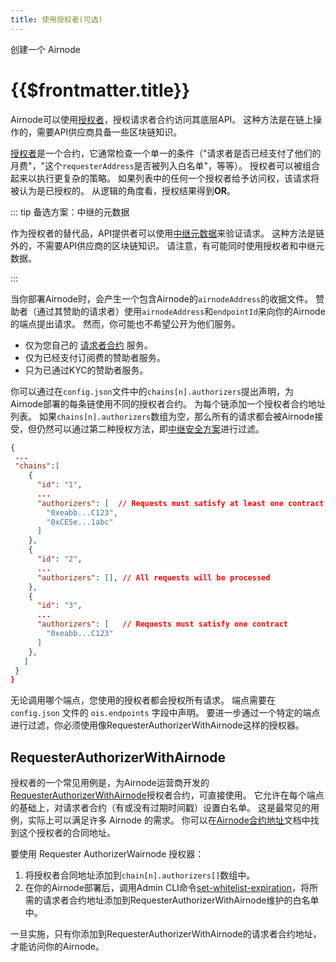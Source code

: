 ```yaml
---
title: 使用授权者(可选)
---
```


<TitleSpan>创建一个 Airnode</TitleSpan>

# {{$frontmatter.title}}

<VersionWarning/>

<TocHeader /> <TOC class="table-of-contents" :include-level="[2,3]" />

Airnode可以使用[授权者](../../../concepts/authorization.md)，授权请求者合约访问其底层API。 这种方法是在链上操作的，需要API供应商具备一些区块链知识。

[授权者](../../../concepts/authorization.md)是一个合约，它通常检查一个单一的条件（"请求者是否已经支付了他们的月费"，"这个`requesterAddress`是否被列入白名单"，等等）。 授权者可以被组合起来以执行更复杂的策略。 如果列表中的任何一个授权者给予访问权，该请求将被认为是已授权的。 从逻辑的角度看，授权结果得到**OR**。

::: tip 备选方案：中继的元数据

作为授权者的替代品，API提供者可以使用[中继元数据](./api-security.md#relayed-meta-data-security-schemes)来验证请求。 这种方法是链外的，不需要API供应商的区块链知识。 请注意，有可能同时使用授权者和中继元数据。

:::

当你部署Airnode时，会产生一个包含Airnode的`airnodeAddress`的收据文件。 赞助者（通过其赞助的请求者）使用`airnodeAddress`和`endpointId`来向你的Airnode的端点提出请求。 然而，你可能也不希望公开为他们服务。

- 仅为您自己的 [请求者合约](../../../grp-developers/requesters-sponsors.md) 服务。
- 仅为已经支付订阅费的赞助者服务。
- 只为已通过KYC的赞助者服务。

你可以通过在`config.json`文件中的`chains[n].authorizers`提出声明，为Airnode部署的每条链使用不同的授权者合约。 为每个链添加一个授权者合约地址列表。 如果`chains[n].authorizers`数组为空，那么所有的请求都会被Airnode接受，但仍然可以通过第二种授权方法，即[中继安全方案](./apply-auth.md#relay-security-schemes)进行过滤。

```json
{
 ...
 "chains":[
    {
      "id": "1",
      ...
      "authorizers": [  // Requests must satisfy at least one contract
        "0xeabb...C123",
        "0xCE5e...1abc"
      ]
    },
    {
      "id": "2",
      ...
      "authorizers": [], // All requests will be processed
    },
    {
      "id": "3",
      ...
      "authorizers": [   // Requests must satisfy one contract
        "0xeabb...C123"
      ]
    },
   ]
 }
}
```

无论调用哪个端点，您使用的授权者都会授权所有请求。 端点需要在 `config.json` 文件的 `ois.endpoints` 字段中声明。 要进一步通过一个特定的端点进行过滤，你必须使用像RequesterAuthorizerWithAirnode这样的授权器。

## RequesterAuthorizerWithAirnode

授权者的一个常见用例是，为Airnode运营商开发的[RequesterAuthorizerWithAirnode](../../../concepts/authorization.md#requesterauthorizerwithairnode)授权者合约，可直接使用。 它允许在每个端点的基础上，对请求者合约（有或没有过期时间戳）设置白名单。 这是最常见的用例，实际上可以满足许多 Airnode 的需求。 你可以在[Airnode合约地址](../../../reference/airnode-addresses.md)文档中找到这个授权者的合同地址。

要使用 Requester AuthorizerWairnode 授权器：

1. 将授权者合同地址添加到`chain[n].authorizers[]`数组中。
2. 在你的Airnode部署后，调用Admin CLI命令[set-whitelist-expiration](../../../reference/packages/admin-cli.md#set-whitelist-expiration)，将所需的请求者合约地址添加到RequesterAuthorizerWithAirnode维护的白名单中。

一旦实施，只有你添加到RequesterAuthorizerWithAirnode的请求者合约地址，才能访问你的Airnode。
